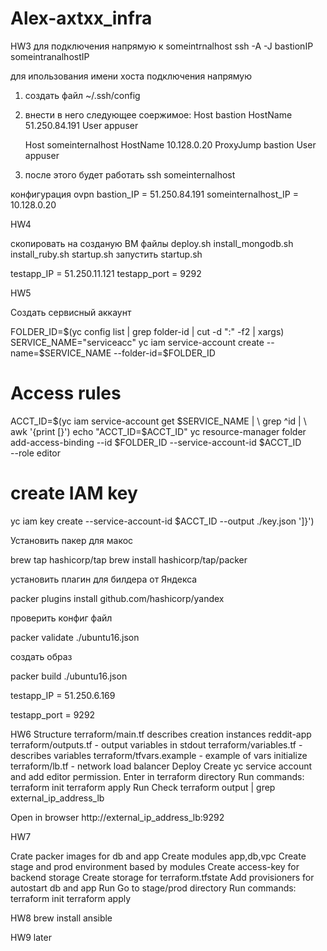 # Alex-axtxx_infra
HW3
для подключения напрямую к someintrnalhost
ssh -A -J bastionIP someintranalhostIP

для ипользования  имени хоста  подключения напрямую
1. создать файл ~/.ssh/config
2. внести в него следующее соержимое:
	Host bastion
	HostName 51.250.84.191
	User appuser

	Host someinternalhost
	HostName 10.128.0.20
	ProxyJump bastion
	User appuser
3. после этого будет работать ssh someinternalhost


конфигурация ovpn
bastion_IP = 51.250.84.191
someinternalhost_IP = 10.128.0.20


HW4

скопировать на созданую ВМ файлы
deploy.sh
install_mongodb.sh
install_ruby.sh
startup.sh
запустить startup.sh

testapp_IP = 51.250.11.121
testapp_port = 9292


HW5

Создать сервисный аккаунт

FOLDER_ID=$(yc config list | grep folder-id  | cut -d ":" -f2 | xargs)
SERVICE_NAME="serviceacc"
yc iam service-account create --name=$SERVICE_NAME --folder-id=$FOLDER_ID
# Access rules
ACCT_ID=$(yc iam service-account get $SERVICE_NAME | \
          grep ^id | \
                    awk '{print [}')
                    echo "ACCT_ID=$ACCT_ID"
                    yc resource-manager folder add-access-binding --id $FOLDER_ID --service-account-id $ACCT_ID \
                        --role editor

#  create IAM key
 yc iam key create --service-account-id $ACCT_ID --output ./key.json
 ']}')

 Установить пакер для макос

brew tap hashicorp/tap
brew install hashicorp/tap/packer

установить плагин для билдера от Яндекса

packer plugins install github.com/hashicorp/yandex

проверить конфиг файл

packer validate ./ubuntu16.json

создать образ

packer build ./ubuntu16.json

testapp_IP = 51.250.6.169

testapp_port = 9292


HW6
Structure
terraform/main.tf describes creation instances reddit-app
terraform/outputs.tf - output variables in stdout
terraform/variables.tf - describes variables
terraform/tfvars.example - example of vars initialize
terraform/lb.tf - network load balancer
Deploy
Create yc service account and add editor permission.
Enter in terraform directory
Run commands:
 terraform init
 terraform apply
Run Check
terraform output | grep external_ip_address_lb

Open in browser http://external_ip_address_lb:9292


HW7

Crate packer images for db and app
Create modules app,db,vpc
Create stage and prod environment based by modules
Create access-key for backend storage
Create storage for terraform.tfstate
Add provisioners for autostart db and app
Run
Go to stage/prod directory
Run commands:
 terraform init
 terraform apply

HW8
brew install ansible

HW9
later
